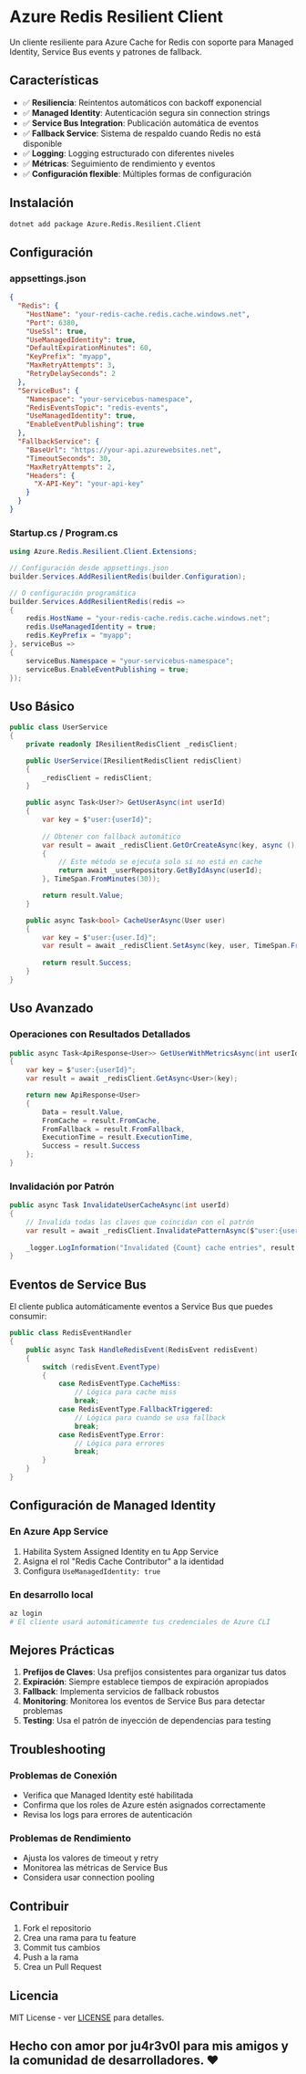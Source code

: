 # Azure Redis Resilient Client

Un cliente resiliente para Azure Cache for Redis con soporte para Managed Identity, Service Bus events y patrones de fallback.

## Características

- ✅ **Resiliencia**: Reintentos automáticos con backoff exponencial
- ✅ **Managed Identity**: Autenticación segura sin connection strings
- ✅ **Service Bus Integration**: Publicación automática de eventos
- ✅ **Fallback Service**: Sistema de respaldo cuando Redis no está disponible
- ✅ **Logging**: Logging estructurado con diferentes niveles
- ✅ **Métricas**: Seguimiento de rendimiento y eventos
- ✅ **Configuración flexible**: Múltiples formas de configuración

## Instalación

```bash
dotnet add package Azure.Redis.Resilient.Client
```

## Configuración

### appsettings.json

```json
{
  "Redis": {
    "HostName": "your-redis-cache.redis.cache.windows.net",
    "Port": 6380,
    "UseSsl": true,
    "UseManagedIdentity": true,
    "DefaultExpirationMinutes": 60,
    "KeyPrefix": "myapp",
    "MaxRetryAttempts": 3,
    "RetryDelaySeconds": 2
  },
  "ServiceBus": {
    "Namespace": "your-servicebus-namespace",
    "RedisEventsTopic": "redis-events",
    "UseManagedIdentity": true,
    "EnableEventPublishing": true
  },
  "FallbackService": {
    "BaseUrl": "https://your-api.azurewebsites.net",
    "TimeoutSeconds": 30,
    "MaxRetryAttempts": 2,
    "Headers": {
      "X-API-Key": "your-api-key"
    }
  }
}
```

### Startup.cs / Program.cs

```csharp
using Azure.Redis.Resilient.Client.Extensions;

// Configuración desde appsettings.json
builder.Services.AddResilientRedis(builder.Configuration);

// O configuración programática
builder.Services.AddResilientRedis(redis =>
{
    redis.HostName = "your-redis-cache.redis.cache.windows.net";
    redis.UseManagedIdentity = true;
    redis.KeyPrefix = "myapp";
}, serviceBus =>
{
    serviceBus.Namespace = "your-servicebus-namespace";
    serviceBus.EnableEventPublishing = true;
});
```

## Uso Básico

```csharp
public class UserService
{
    private readonly IResilientRedisClient _redisClient;

    public UserService(IResilientRedisClient redisClient)
    {
        _redisClient = redisClient;
    }

    public async Task<User?> GetUserAsync(int userId)
    {
        var key = $"user:{userId}";
        
        // Obtener con fallback automático
        var result = await _redisClient.GetOrCreateAsync(key, async () =>
        {
            // Este método se ejecuta solo si no está en cache
            return await _userRepository.GetByIdAsync(userId);
        }, TimeSpan.FromMinutes(30));

        return result.Value;
    }

    public async Task<bool> CacheUserAsync(User user)
    {
        var key = $"user:{user.Id}";
        var result = await _redisClient.SetAsync(key, user, TimeSpan.FromHours(1));
        
        return result.Success;
    }
}
```

## Uso Avanzado

### Operaciones con Resultados Detallados

```csharp
public async Task<ApiResponse<User>> GetUserWithMetricsAsync(int userId)
{
    var key = $"user:{userId}";
    var result = await _redisClient.GetAsync<User>(key);

    return new ApiResponse<User>
    {
        Data = result.Value,
        FromCache = result.FromCache,
        FromFallback = result.FromFallback,
        ExecutionTime = result.ExecutionTime,
        Success = result.Success
    };
}
```

### Invalidación por Patrón

```csharp
public async Task InvalidateUserCacheAsync(int userId)
{
    // Invalida todas las claves que coincidan con el patrón
    var result = await _redisClient.InvalidatePatternAsync($"user:{userId}:*");
    
    _logger.LogInformation("Invalidated {Count} cache entries", result.Value);
}
```

## Eventos de Service Bus

El cliente publica automáticamente eventos a Service Bus que puedes consumir:

```csharp
public class RedisEventHandler
{
    public async Task HandleRedisEvent(RedisEvent redisEvent)
    {
        switch (redisEvent.EventType)
        {
            case RedisEventType.CacheMiss:
                // Lógica para cache miss
                break;
            case RedisEventType.FallbackTriggered:
                // Lógica para cuando se usa fallback
                break;
            case RedisEventType.Error:
                // Lógica para errores
                break;
        }
    }
}
```

## Configuración de Managed Identity

### En Azure App Service

1. Habilita System Assigned Identity en tu App Service
2. Asigna el rol "Redis Cache Contributor" a la identidad
3. Configura `UseManagedIdentity: true`

### En desarrollo local

```bash
az login
# El cliente usará automáticamente tus credenciales de Azure CLI
```

## Mejores Prácticas

1. **Prefijos de Claves**: Usa prefijos consistentes para organizar tus datos
2. **Expiración**: Siempre establece tiempos de expiración apropiados
3. **Fallback**: Implementa servicios de fallback robustos
4. **Monitoring**: Monitorea los eventos de Service Bus para detectar problemas
5. **Testing**: Usa el patrón de inyección de dependencias para testing

## Troubleshooting

### Problemas de Conexión

- Verifica que Managed Identity esté habilitada
- Confirma que los roles de Azure estén asignados correctamente
- Revisa los logs para errores de autenticación

### Problemas de Rendimiento

- Ajusta los valores de timeout y retry
- Monitorea las métricas de Service Bus
- Considera usar connection pooling

## Contribuir

1. Fork el repositorio
2. Crea una rama para tu feature
3. Commit tus cambios
4. Push a la rama
5. Crea un Pull Request

## Licencia

MIT License - ver [LICENSE](LICENSE) para detalles.

## Hecho con amor por ju4r3v0l para mis amigos y la comunidad de desarrolladores. ❤️
